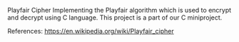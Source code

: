 Playfair Cipher
Implementing the Playfair algorithm which is used to encrypt and decrypt using C language. This project is a part of our C miniproject.

References:
https://en.wikipedia.org/wiki/Playfair_cipher
